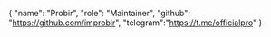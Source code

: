 {
	"name": "Probir",
	"role": "Maintainer",
	"github": "https://github.com/improbir",
	"telegram":"https://t.me/officialpro"
}
